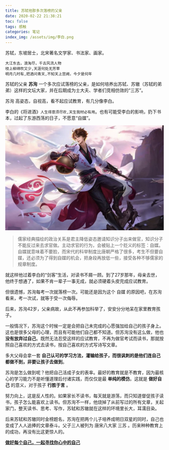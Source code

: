 ```yaml
---
title: 苏轼他那多次落榜的父亲
date: 2020-02-22 21:38:21
toc: false
tags: 感触
categories: 笔记
index_img: /assets/img/李白.png
---
```



苏轼，东坡居士，北宋著名文学家、书法家、画家。

`大江东去，浪淘尽，千古风流人物`   
`枝上柳绵吹又少,天涯何处无芳草`   
`明月几时有,把酒问青天,不知天上宫阙，今夕是何年`  

苏轼的父亲 **苏洵** 一个多次应试落榜的父亲，是如何培养出苏轼、苏辙（苏轼的弟弟）这样的文坛大家，并在后期成为士大夫、学者们竞相仿效的“三苏”。

苏洵 高姿态，自视高，看不起应试教育，有几分像李白。

李白的《将进酒》`人生得意须尽欢,天生我材必有用`。也有可能受李白的影响，扔下书本，过起了东游西荡的日子，不愿意“自媒”。

![李白](/assets/img/李白.png)

> 儒家经典描绘的政治关系是君主降低姿态邀请知识分子出来做官，知识分子不能反过来去求官做。主动求官的行为，会被贴上一个贬义的标签：自媒。  
自媒就意味着不要脸，而宋代的科举制度比唐朝严格了很多，考生不但要自媒，还必须为了得到自媒的机会，把身段再放低一些，接受各种不够儒家的规章制度。

就这样他过着李白的“剑客”生活，对读书不屑一顾。到了27岁那年，母亲去世，他终于想通了，如果不肯一辈子一事无成，就必须硬着头皮完成应试教育。

但很遗憾，苏洵每考一次就落榜一次。可能还是因为这个 自媒 的原因吧，在苏洵看来，考一次试，就等于受一次侮辱。

后来，苏洵42岁，父亲病故，从此不再参加科举了，安安分分地呆在家里教育孩子。

一般情况下，苏洵这个时候一定是会把自己未完成的心愿强加给自己的孩子身上。这也是很多父母的心理，而且有可能他们自己都不知道。但苏洵没有这么做，他也 **没有放弃过自己**。既然无法忍受这样的应试教育，不再为做官考试而读书，那就按照自己喜欢的方式去读书，按自己喜欢的方式写诗写文章。

多大父母会拿一套 **自己认可的学习方法，灌输给孩子，而很讽刺的是他们连自己都做不到，非要让孩子去做到**。

苏洵是怎么做到呢？他把自己活成子女的表率。最好的教育就是不教育，因为最核心的学习能力不是听懂道理后付诸实践，而仅仅是最 **单纯的模仿**。这就是 **做好自己** 的意义，对于孩子 **行胜于言** 。

努力向上，这是反人性的。如果家长不读书，每天就是游荡，而只知道督促孩子读书，孩子怎么能喜欢上读书。但苏洵不一样，他烧掉了从前写过的所有文章，关起家门，整天读书、思考、写作，苏轼和苏辙就在这样的环境里长大，耳濡目染。

后来苏轼和苏辙同时金榜题名，苏洵在把两个儿子培养成明日双星的同时，自己也变成了人人追捧的文章泰斗。父子三人被列为 唐宋八大家 三苏 。历来种种教育上的成功，再没有比这更惊人的。

[**做好每个自己，一起寻找你心中的自己**](/about/#记录点点滴滴)
